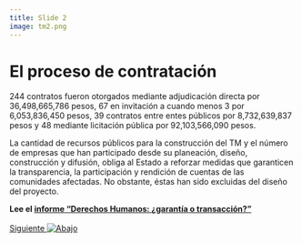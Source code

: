 ```yaml
---
title: Slide 2
image: tm2.png
---
```


# El proceso de contratación

244 contratos fueron otorgados mediante adjudicación directa por 36,498,665,786 pesos, 67 en invitación a cuando menos 3 por 6,053,836,450 pesos, 39 contratos entre entes públicos por 8,732,639,837 pesos y 48 mediante licitación pública por 92,103,566,090 pesos. 

La cantidad de recursos públicos para la construcción del TM y el número de empresas que han participado desde su planeación, diseño, construcción y difusión, obliga al Estado a reforzar medidas que garanticen la transparencia, la participación y rendición de cuentas de las comunidades afectadas. No obstante, éstas han sido excluidas del diseño del proyecto.

**Lee el [informe “Derechos Humanos: ¿garantía o transacción?”](/informeDDHH/)**
<br>
<br>
<a class="moveSectionDown" href="#">Siguiente <img class="down-arrow" src="{{ site.baseurl }}/assets/img/arrow-down-solid.svg" alt="Abajo"></a>
